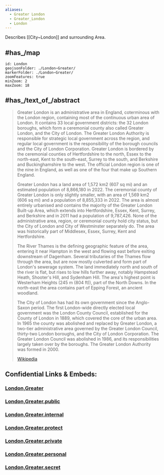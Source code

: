 ```yaml
---
aliases:
  - Greater London
  - Greater_London
  - London
---
```

Describes [[City~London]] and surrounding Area.

## #has_/map 


```leaflet
id: London
geojsonFolder: ./London~Greater/
markerFolder: ./London~Greater/
zoomFeatures: true 
minZoom: 2 
maxZoom: 18
```


## #has_/text_of_/abstract 


> Greater London is an administrative area in England, coterminous with the London region, containing most of the continuous urban area of London. It contains 33 local government districts: the 32 London boroughs, which form a ceremonial county also called Greater London, and the City of London. The Greater London Authority is responsible for strategic local government across the region, and regular local government is the responsibility of the borough councils and the City of London Corporation. Greater London is bordered by the ceremonial counties of Hertfordshire to the north, Essex to the north-east, Kent to the south-east, Surrey to the south, and Berkshire and Buckinghamshire to the west. The official London region is one of the nine in England, as well as one of the four that make up Southern England.
>
> Greater London has a land area of 1,572 km2 (607 sq mi) and an estimated population of 8,866,180 in 2022. The ceremonial county of Greater London is only slightly smaller, with an area of 1,569 km2 (606 sq mi) and a population of 8,855,333 in 2022. The area is almost entirely urbanised and contains the majority of the Greater London Built-up Area, which extends into Hertfordshire, Essex, Kent, Surrey, and Berkshire and in 2011 had a population of 9,787,426. None of the administrative area, region, or ceremonial county hold city status, but the City of London and City of Westminster separately do. The area was historically part of Middlesex, Essex, Surrey, Kent and Hertfordshire.
>
> The River Thames is the defining geographic feature of the area, entering it near Hampton in the west and flowing east before exiting downstream of Dagenham. Several tributaries of the Thames flow through the area, but are now mostly culverted and form part of London's sewerage system. The land immediately north and south of the river is flat, but rises to low hills further away, notably Hampstead Heath, Shooter's Hill, and Sydenham Hill. The area's highest point is Westerham Heights (245 m (804 ft)), part of the North Downs. In the north-east the area contains part of Epping Forest, an ancient woodland.
>
> The City of London has had its own government since the Anglo-Saxon period. The first London-wide directly elected local government was the London County Council, established for the County of London in 1889, which covered the core of the urban area. In 1965 the county was abolished and replaced by Greater London, a two-tier administrative area governed by the Greater London Council, thirty-two London boroughs, and the City of London Corporation. The Greater London Council was abolished in 1986, and its responsibilities largely taken over by the boroughs. The Greater London Authority was formed in 2000.
>
> [Wikipedia](https://en.wikipedia.org/wiki/Greater%20London)


## Confidential Links & Embeds: 

### [London,Greater](/_Standards/Earth/Continent/Europe/Europe~North/UK/England/Regions~England/London,Greater.md) 

### [London,Greater.public](/_public/Earth/Continent/Europe/Europe~North/UK/England/Regions~England/London,Greater.public.md) 

### [London,Greater.internal](/_internal/Earth/Continent/Europe/Europe~North/UK/England/Regions~England/London,Greater.internal.md) 

### [London,Greater.protect](/_protect/Earth/Continent/Europe/Europe~North/UK/England/Regions~England/London,Greater.protect.md) 

### [London,Greater.private](/_private/Earth/Continent/Europe/Europe~North/UK/England/Regions~England/London,Greater.private.md) 

### [London,Greater.personal](/_personal/Earth/Continent/Europe/Europe~North/UK/England/Regions~England/London,Greater.personal.md) 

### [London,Greater.secret](/_secret/Earth/Continent/Europe/Europe~North/UK/England/Regions~England/London,Greater.secret.md)

